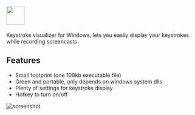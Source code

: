 # <img src="https://cdn.jsdelivr.net/gh/majkinetor/chocolatey/keycastow/icon.ico" width="48" height="48"/> [](https://chocolatey.org/packages/keycastow)

Keystroke visualizer for Windows, lets you easily display your keystrokes while recording screencasts.

## Features

- Small footprint (one 100kb executable file)
- Green and portable, only depends on windows system dlls
- Plenty of settings for keystroke display
- Hotkey to turn on/off


![screenshot](https://cdn.rawgit.com/majkinetor/chocolatey/master/keycastow/screenshot.png)
